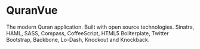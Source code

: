 QuranVue
========

The modern Quran application. Built with open source technologies.
Sinatra, HAML, SASS, Compass, CoffeeScript, HTML5 Boilterplate, Twitter Bootstrap, Backbone, Lo-Dash, Knockout and Knockback.
